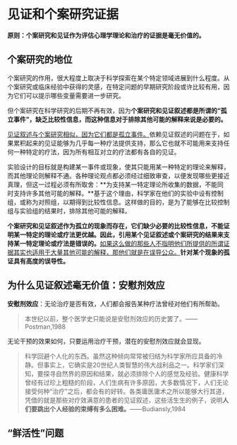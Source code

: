 # 见证和个案研究证据

**原则：个案研究和见证作为评估心理学理论和治疗的证据是毫无价值的。**

## 个案研究的地位

个案研究的作用，很大程度上取决于科学探索在某个特定领域进展到什么程度。从个案研究或临床经验中获得的灵感，在特定问题的早期研究阶段或许比较有用，因为它们可以提示哪些变量需要进一步研究。

但个案研究在科学研究的后期不再有效，因为**个案研究和见证叙述都是所谓的“孤立事件”，缺乏比较性信息，而这种信息对于排除其他可能的解释来说是必要的。**

<u>见证叙述与个案研究相似，因为它们都是孤立事件。</u>依赖见证叙述的问题在于，如果累积起来的见证能够为几乎每一种疗法提供支持，那么它也就不可能用来支持任何一种特定的疗法，因为所有相互对立的疗法都有各自的见证。

实验设计的目标就是构建某一事件或现象，使其只能用某一种特定的理论来解释，而其他理论则解释不通。各种理论观点都必须经过细致审查，以便发现哪些更接近真理，但这一过程必须有所取舍：**为支持某一特定理论所收集的数据，不能同时支持许多其他可能的解释。**基于这个理由，科学家在他们的实验中设有控制组，或称为对照组，以期得到比较性信息。这样做的目的，是为了能够在比较控制组与实验组的结果时，排除其他可能的解释。

**个案研究和见证叙述作为孤立的现象而存在，它们缺少必要的比较性信息，不能证明某一特定的理论或疗法更优越。因此，引用某个见证叙述或个案研究的结果来支持某一特定理论或疗法是错误的。**<u>如果这么做的那些人不指明他们所提供的所谓证据其实也适用于大量其他可能的解释，那他们就是在误导公众。</u>**针对某个现象的孤证具有高度的误导性。**

## 为什么见证叙述毫无价值：安慰剂效应

**安慰剂效应**：无论治疗是否有效，人们都会报告某种疗法曾经对他们有所帮助。

> 本世纪以前，整个医学史只能说是安慰剂效应的历史罢了。——Postman,1988

无论干预的效果如何，只要运用治疗干预，潜在的安慰剂效应就会显现。

> 科学回避个人化的东西。虽然这种倾向常常被归结为科学家所应具备的冷静。但事实上，它确实是20世纪人类智慧的伟大战利品之一。科学家们深知，要探寻自然界的原因和结果，就必须排除个人的感觉及经验。健康科学曾经有过珍上粗糙的阶段，人们生病有许多原因，大多数情况下，人们无论接受何种“治疗”之后，都会有的好转。各类庸医庸术之所以能够大行其道，凭借的就是那些对疗效满意的患者的见证叙述，这些活生生的例子，说明**人们要跳出个人经验的束缚有多么困难。**——Budiansly,1984

## “鲜活性”问题